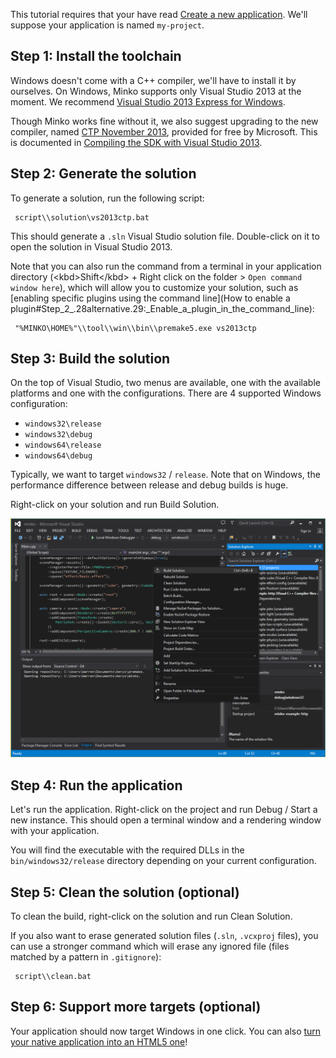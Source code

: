 This tutorial requires that your have read [Create a new application](Create_a_new_application.md). We'll suppose your application is named `my-project`.

Step 1: Install the toolchain
-----------------------------

Windows doesn't come with a C++ compiler, we'll have to install it by ourselves. On Windows, Minko supports only Visual Studio 2013 at the moment. We recommend [Visual Studio 2013 Express for Windows](http://www.visualstudio.com/en-us/products/visual-studio-express-vs.aspx).

Though Minko works fine without it, we also suggest upgrading to the new compiler, named [CTP November 2013](http://www.microsoft.com/en-us/download/details.aspx?id=41151), provided for free by Microsoft. This is documented in [Compiling the SDK with Visual Studio 2013](Compiling_the_SDK_with_Visual_Studio_2013#Step_3:_Updating_the_solution_for_Visual_Studio_2013).

Step 2: Generate the solution
-----------------------------

To generate a solution, run the following script:


```
 script\\solution\vs2013ctp.bat 
```


This should generate a `.sln` Visual Studio solution file. Double-click on it to open the solution in Visual Studio 2013.

Note that you can also run the command from a terminal in your application directory (\<kbd\>Shift\</kbd\> + Right click on the folder \> `Open command window here`), which will allow you to customize your solution, such as [enabling specific plugins using the command line](How to enable a plugin#Step_2_.28alternative.29:_Enable_a_plugin_in_the_command_line):


```
 "%MINKO\HOME%"\\tool\\win\\bin\\premake5.exe vs2013ctp 
```


Step 3: Build the solution
--------------------------

On the top of Visual Studio, two menus are available, one with the available platforms and one with the configurations. There are 4 supported Windows configuration:

-   `windows32\release`
-   `windows32\debug`
-   `windows64\release`
-   `windows64\debug`

Typically, we want to target `windows32` / `release`. Note that on Windows, the performance difference between release and debug builds is huge.

Right-click on your solution and run Build Solution.

![](images/vs2013_build.png "images/vs2013_build.png")

Step 4: Run the application
---------------------------

Let's run the application. Right-click on the project and run Debug / Start a new instance. This should open a terminal window and a rendering window with your application.

You will find the executable with the required DLLs in the `bin/windows32/release` directory depending on your current configuration.

Step 5: Clean the solution (optional)
-------------------------------------

To clean the build, right-click on the solution and run Clean Solution.

If you also want to erase generated solution files (`.sln`, `.vcxproj` files), you can use a stronger command which will erase any ignored file (files matched by a pattern in `.gitignore`):


```
 script\\clean.bat 
```


Step 6: Support more targets (optional)
---------------------------------------

Your application should now target Windows in one click. You can also [turn your native application into an HTML5 one](Targeting_HTML5.md)!

